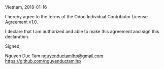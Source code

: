 Vietnam, 2018-01-16

I hereby agree to the terms of the Odoo Individual Contributor License
Agreement v1.0.

I declare that I am authorized and able to make this agreement and sign this
declaration.

Signed,

Nguyen Duc Tam nguyenductamlhp@gmail.com https://github.com/nguyenductamlhp
